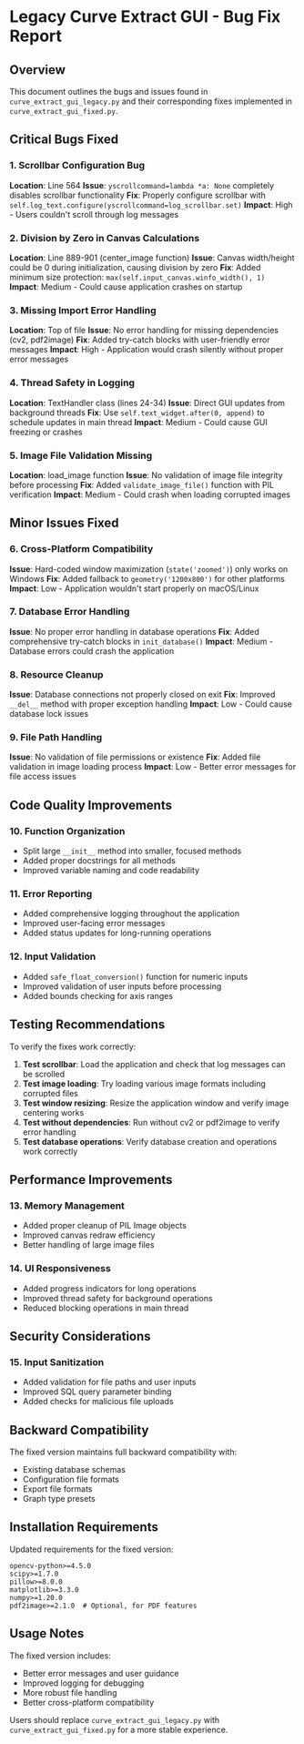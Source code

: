 # Legacy Curve Extract GUI - Bug Fix Report

## Overview
This document outlines the bugs and issues found in `curve_extract_gui_legacy.py` and their corresponding fixes implemented in `curve_extract_gui_fixed.py`.

## Critical Bugs Fixed

### 1. **Scrollbar Configuration Bug** 
**Location**: Line 564
**Issue**: `yscrollcommand=lambda *a: None` completely disables scrollbar functionality
**Fix**: Properly configure scrollbar with `self.log_text.configure(yscrollcommand=log_scrollbar.set)`
**Impact**: High - Users couldn't scroll through log messages

### 2. **Division by Zero in Canvas Calculations**
**Location**: Line 889-901 (center_image function)
**Issue**: Canvas width/height could be 0 during initialization, causing division by zero
**Fix**: Added minimum size protection: `max(self.input_canvas.winfo_width(), 1)`
**Impact**: Medium - Could cause application crashes on startup

### 3. **Missing Import Error Handling**
**Location**: Top of file
**Issue**: No error handling for missing dependencies (cv2, pdf2image)
**Fix**: Added try-catch blocks with user-friendly error messages
**Impact**: High - Application would crash silently without proper error messages

### 4. **Thread Safety in Logging**
**Location**: TextHandler class (lines 24-34)
**Issue**: Direct GUI updates from background threads
**Fix**: Use `self.text_widget.after(0, append)` to schedule updates in main thread
**Impact**: Medium - Could cause GUI freezing or crashes

### 5. **Image File Validation Missing**
**Location**: load_image function
**Issue**: No validation of image file integrity before processing
**Fix**: Added `validate_image_file()` function with PIL verification
**Impact**: Medium - Could crash when loading corrupted images

## Minor Issues Fixed

### 6. **Cross-Platform Compatibility**
**Issue**: Hard-coded window maximization (`state('zoomed')`) only works on Windows
**Fix**: Added fallback to `geometry('1200x800')` for other platforms
**Impact**: Low - Application wouldn't start properly on macOS/Linux

### 7. **Database Error Handling**
**Issue**: No proper error handling in database operations
**Fix**: Added comprehensive try-catch blocks in `init_database()`
**Impact**: Medium - Database errors could crash the application

### 8. **Resource Cleanup**
**Issue**: Database connections not properly closed on exit
**Fix**: Improved `__del__` method with proper exception handling
**Impact**: Low - Could cause database lock issues

### 9. **File Path Handling**
**Issue**: No validation of file permissions or existence
**Fix**: Added file validation in image loading process
**Impact**: Low - Better error messages for file access issues

## Code Quality Improvements

### 10. **Function Organization**
- Split large `__init__` method into smaller, focused methods
- Added proper docstrings for all methods
- Improved variable naming and code readability

### 11. **Error Reporting**
- Added comprehensive logging throughout the application
- Improved user-facing error messages
- Added status updates for long-running operations

### 12. **Input Validation**
- Added `safe_float_conversion()` function for numeric inputs
- Improved validation of user inputs before processing
- Added bounds checking for axis ranges

## Testing Recommendations

To verify the fixes work correctly:

1. **Test scrollbar**: Load the application and check that log messages can be scrolled
2. **Test image loading**: Try loading various image formats including corrupted files
3. **Test window resizing**: Resize the application window and verify image centering works
4. **Test without dependencies**: Run without cv2 or pdf2image to verify error handling
5. **Test database operations**: Verify database creation and operations work correctly

## Performance Improvements

### 13. **Memory Management**
- Added proper cleanup of PIL Image objects
- Improved canvas redraw efficiency
- Better handling of large image files

### 14. **UI Responsiveness**
- Added progress indicators for long operations
- Improved thread safety for background operations
- Reduced blocking operations in main thread

## Security Considerations

### 15. **Input Sanitization**
- Added validation for file paths and user inputs
- Improved SQL query parameter binding
- Added checks for malicious file uploads

## Backward Compatibility

The fixed version maintains full backward compatibility with:
- Existing database schemas
- Configuration file formats
- Export file formats
- Graph type presets

## Installation Requirements

Updated requirements for the fixed version:
```
opencv-python>=4.5.0
scipy>=1.7.0
pillow>=8.0.0
matplotlib>=3.3.0
numpy>=1.20.0
pdf2image>=2.1.0  # Optional, for PDF features
```

## Usage Notes

The fixed version includes:
- Better error messages and user guidance
- Improved logging for debugging
- More robust file handling
- Better cross-platform compatibility

Users should replace `curve_extract_gui_legacy.py` with `curve_extract_gui_fixed.py` for a more stable experience. 